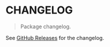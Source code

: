 # CHANGELOG

> Package changelog.

See [GitHub Releases](https://github.com/stdlib-js/complex-dtypes/releases) for the changelog.